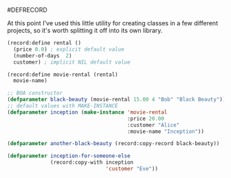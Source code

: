 #DEFRECORD

At this point I've used this little utility for creating classes in a few different projects, so it's worth splitting it off into its own library.

```lisp
(record:define rental ()
  (price 0.0) ; explicit default value
  (number-of-days  2)
  customer) ; implicit NIL default value

(record:define movie-rental (rental)
  movie-name)

;; BOA constructor
(defparameter black-beauty (movie-rental 15.00 4 "Bob" "Black Beauty"))
;; default values with MAKE-INSTANCE
(defparameter inception (make-instance 'movie-rental
                                       :price 20.00
                                       :customer "Alice"
                                       :movie-name "Inception"))

(defparameter another-black-beauty (record:copy-record black-beauty))

(defparameter inception-for-someone-else
              (record:copy-with inception
                                'customer "Eve"))
```
